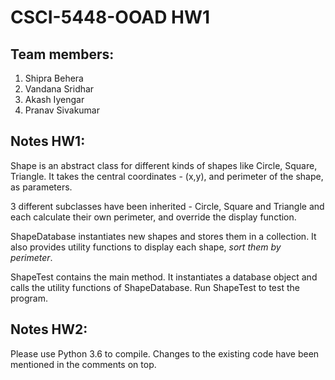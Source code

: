 # CSCI-5448-OOAD HW1

## Team members:
1. Shipra Behera 
2. Vandana Sridhar
3. Akash Iyengar
4. Pranav Sivakumar

## Notes HW1:
Shape is an abstract class for different kinds of shapes like Circle, Square, Triangle. It takes the central coordinates - (x,y), and perimeter of the shape, as parameters.

3 different subclasses have been inherited - Circle, Square and Triangle and each calculate their own perimeter, and override the display function.

ShapeDatabase instantiates new shapes and stores them in a collection. It also provides utility functions to display each shape, *sort them by perimeter*.

ShapeTest contains the main method. It instantiates a database object and calls the utility functions of ShapeDatabase. Run ShapeTest to test the program.

## Notes HW2:
Please use Python 3.6 to compile.
Changes to the existing code have been mentioned in the comments on top.
